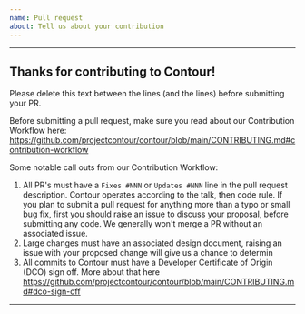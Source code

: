 ```yaml
---
name: Pull request
about: Tell us about your contribution
---
```


---
## Thanks for contributing to Contour!

Please delete this text between the lines (and the lines) before submitting your PR.

Before submitting a pull request, make sure you read about our Contribution Workflow here: https://github.com/projectcontour/contour/blob/main/CONTRIBUTING.md#contribution-workflow

Some notable call outs from our Contribution Workflow:
1. All PR's must have a `Fixes #NNN` or `Updates #NNN` line in the pull request description.
Contour operates according to the talk, then code rule.
If you plan to submit a pull request for anything more than a typo or small bug fix, first you should raise an issue to discuss your proposal, before submitting any code.
We generally won't merge a PR without an associated issue.
2. Large changes must have an associated design document, raising an issue with your proposed change will give us a chance to determin
3. All commits to Contour must have a Developer Certificate of Origin (DCO) sign off. More about that here https://github.com/projectcontour/contour/blob/main/CONTRIBUTING.md#dco-sign-off
---
